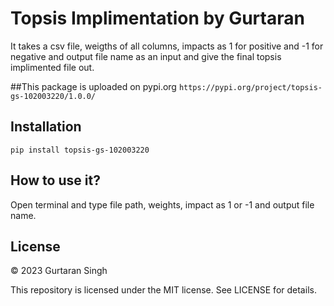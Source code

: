 # Topsis Implimentation by Gurtaran
It takes a csv file, weigths of all columns, impacts as 1 for positive and -1 for negative and output file name as an input and give the final topsis implimented file out.

##This package is uploaded on pypi.org
```https://pypi.org/project/topsis-gs-102003220/1.0.0/```

## Installation
```pip install topsis-gs-102003220```

## How to use it?
Open terminal and type file path, weights, impact as 1 or -1 and output file name.

## License

© 2023 Gurtaran Singh

This repository is licensed under the MIT license. See LICENSE for details.
